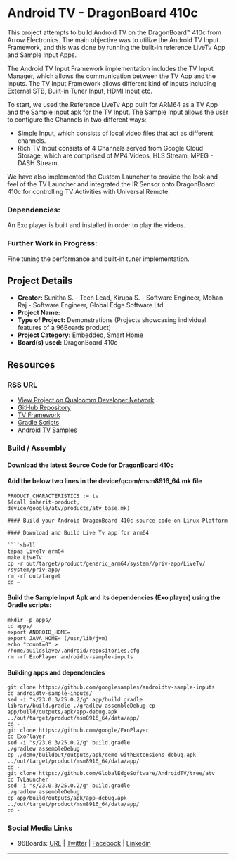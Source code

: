 # Android TV - DragonBoard 410c

This project attempts to build Android TV on the DragonBoard™ 410c from Arrow Electronics. The main objective was to utilize the Android TV Input Framework, and this was done by running the built-in reference LiveTv App and Sample Input Apps.

The Android TV Input Framework implementation includes the TV Input Manager, which allows the communication between the TV App and the Inputs. The TV Input Framework allows different kind of inputs including External STB, Built-in Tuner Input, HDMI Input etc.

To start, we used the Reference LiveTv App built for ARM64 as a TV App and the Sample Input apk for the TV Input. The Sample Input allows the user to configure the Channels in two different ways:

- Simple Input, which consists of local video files that act as different channels.
- Rich TV Input consists of 4 Channels served from Google Cloud Storage, which are comprised of MP4 Videos, HLS Stream, MPEG - DASH Stream.

We have also implemented the Custom Launcher to provide the look and feel of the TV Launcher and integrated the IR Sensor onto DragonBoard 410c for controlling TV Activities with Universal Remote.

### Dependencies:

An Exo player is built and installed in order to play the videos.

### Further Work in Progress: 

Fine tuning the performance and built-in tuner implementation.

## Project Details

- **Creator:** Sunitha S. - Tech Lead, Kirupa S. - Software Engineer, Mohan Raj - Software Engineer, Global Edge Software Ltd.
- **Project Name:** 
- **Type of Project:** Demonstrations (Projects showcasing individual features of a 96Boards product)
- **Project Category:** Embedded, Smart Home
- **Board(s) used:** DragonBoard 410c

## Resources

### RSS URL

- [View Project on Qualcomm Developer Network](https://developer.qualcomm.com/project/android-tv)
- [GitHub Repository](https://github.com/GlobalEdgeSoftware/AndroidTV/tree/atv)
- [TV Framework](https://source.android.com/devices/tv/reference-tv-app.html)
- [Gradle Scripts](https://docs.gradle.org/current/userguide/writing_build_scripts.html)
- [Android TV Samples](https://github.com/googlesamples/androidtv-sample-inputs)

### Build / Assembly

#### Download the latest Source Code for DragonBoard 410c

#### Add the below two lines in the device/qcom/msm8916_64.mk file

```shell
PRODUCT_CHARACTERISTICS := tv
$(call inherit-product,
device/google/atv/products/atv_base.mk)

#### Build your Android DragonBoard 410c source code on Linux Platform

#### Download and Build Live Tv app for arm64

````shell
tapas LiveTv arm64
make LiveTv 
cp -r out/target/product/generic_arm64/system//priv-app/LiveTv/ /system/priv-app/
rm -rf out/target 
cd –
```

#### Build the Sample Input Apk and its dependencies (Exo player) using the Gradle scripts:

```shell
mkdir -p apps/ 
cd apps/ 
export ANDROID_HOME=
export JAVA_HOME= (/usr/lib/jvm) 
echo "count=0" > 
/home/buildslave/.android/repositories.cfg 
rm -rf ExoPlayer androidtv-sample-inputs
```

#### Building apps and dependencies

```shell
git clone https://github.com/googlesamples/androidtv-sample-inputs
cd androidtv-sample-inputs/ 
sed -i "s/23.0.3/25.0.2/g" app/build.gradle 
library/build.gradle ./gradlew assembleDebug cp 
app/build/outputs/apk/app-debug.apk 
../out/target/product/msm8916_64/data/app/ 
cd - 
git clone https://github.com/google/ExoPlayer
cd ExoPlayer 
sed -i "s/23.0.3/25.0.2/g" build.gradle 
./gradlew assembleDebug 
cp ./demo/buildout/outputs/apk/demo-withExtensions-debug.apk 
../out/target/product/msm8916_64/data/app/ 
cd - 
git clone https://github.com/GlobalEdgeSoftware/AndroidTV/tree/atv
cd TvLauncher
sed -i "s/23.0.3/25.0.2/g" build.gradle
./gradlew assembleDebug 
cp app/build/outputs/apk/app-debug.apk 
../out/target/product/msm8916_64/data/app/ 
cd - 
```

### Social Media Links

- 96Boards: [URL](http://www.96boards.org/) | [Twitter](https://twitter.com/96boards) | [Facebook](https://www.facebook.com/96Boards) | [Linkedin](https://www.linkedin.com/showcase/6637095/)

***
